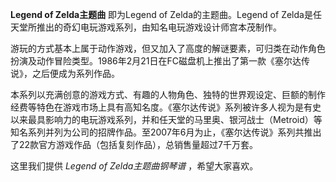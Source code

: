

**Legend of Zelda主题曲** 即为Legend of Zelda的主题曲。Legend of
Zelda是任天堂所推出的奇幻电玩游戏系列，由知名电玩游戏设计师宫本茂制作。

  
游玩的方式基本上属于动作游戏，但又加入了高度的解谜要素，可归类在动作角色扮演及动作冒险类型。1986年2月21日在FC磁盘机上推出了第一款《塞尔达传说》，之后便成为系列作品。

  
本系列以充满创意的游戏方式、有趣的人物角色、独特的世界观设定、巨额的制作经费等特色在游戏市场上具有高知名度。《塞尔达传说》系列被许多人视为是有史以来最具影响力的电玩游戏系列，并和任天堂的马里奥、银河战士（Metroid）等知名系列并列为公司的招牌作品。至2007年6月为止，《塞尔达传说》系列共推出了22款官方游戏作品（包括复刻作品），总销售量超过7千万套。

  
这里我们提供 _Legend of Zelda主题曲钢琴谱_ ，希望大家喜欢。

